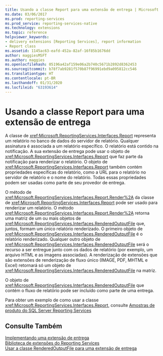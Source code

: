 ```yaml
---
title: Usando a classe Report para uma extensão de entrega | Microsoft Docs
ms.date: 03/06/2017
ms.prod: reporting-services
ms.prod_service: reporting-services-native
ms.technology: extensions
ms.topic: reference
helpviewer_keywords:
- delivery extensions [Reporting Services], report information
- Report class
ms.assetid: 1145ac63-eafd-452a-82af-16f85b1676dd
author: maggiesMSFT
ms.author: maggies
ms.openlocfilehash: 05196a42af159e06a2b740c5671b2892d8362453
ms.sourcegitcommit: b78f7ab9281f570b87f96991ebd9a095812cc546
ms.translationtype: HT
ms.contentlocale: pt-BR
ms.lasthandoff: 01/31/2020
ms.locfileid: "63193614"
---
```

# <a name="using-the-report-class-for-a-delivery-extension"></a>Usando a classe Report para uma extensão de entrega
  A classe de <xref:Microsoft.ReportingServices.Interfaces.Report> representa um relatório no banco de dados do servidor de relatório. Qualquer assinatura é associada a um relatório específico. O relatório está contido na notificação. A sua extensão de entrega pode usar o objeto de <xref:Microsoft.ReportingServices.Interfaces.Report> que faz parte da notificação para renderizar o relatório. O objeto de <xref:Microsoft.ReportingServices.Interfaces.Report> também contém propriedades específicas do relatório, como a URL para o relatório no servidor de relatório e o nome do relatório. Todas essas propriedades podem ser usadas como parte de seu provedor de entrega.  
  
 O método de <xref:Microsoft.ReportingServices.Interfaces.Report.Render%2A> da classe de <xref:Microsoft.ReportingServices.Interfaces.Report> pode ser usado para renderizar um relatório. O método <xref:Microsoft.ReportingServices.Interfaces.Report.Render%2A> retorna uma matriz de um ou mais objetos de <xref:Microsoft.ReportingServices.Interfaces.RenderedOutputFile> que, juntos, formam um único relatório renderizado. O primeiro objeto de <xref:Microsoft.ReportingServices.Interfaces.RenderedOutputFile> é o relatório renderizado. Qualquer outro objeto de <xref:Microsoft.ReportingServices.Interfaces.RenderedOutputFile> será o recurso a ser entregue junto com os dados de relatório (por exemplo, um arquivo HTML e as imagens associadas). A renderização de extensões que são extensões de renderização de fluxo único (IMAGE, PDF, MHTML e Excel) retornará só um objeto de <xref:Microsoft.ReportingServices.Interfaces.RenderedOutputFile> na matriz.  
  
 O objeto de <xref:Microsoft.ReportingServices.Interfaces.RenderedOutputFile> que contém o fluxo de relatório pode ser incluído como parte de uma entrega.  
  
 Para obter um exemplo de como usar a classe <xref:Microsoft.ReportingServices.Interfaces.Report>, consulte [Amostras de produto do SQL Server Reporting Services](https://go.microsoft.com/fwlink/?LinkId=177889)  
  
## <a name="see-also"></a>Consulte Também  
 [Implementando uma extensão de entrega](../../../reporting-services/extensions/delivery-extension/implementing-a-delivery-extension.md)   
 [Biblioteca de extensões do Reporting Services](../../../reporting-services/extensions/reporting-services-extension-library.md)   
 [Usar a classe RenderedOutputFile para uma extensão de entrega](../../../reporting-services/extensions/delivery-extension/using-the-renderedoutputfile-class-for-a-delivery-extension.md)  
  
  
